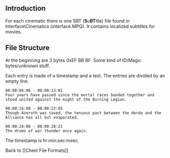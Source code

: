 ## Introduction

For each cinematic there is one SBT (**S**u**BT**itle) file found in Interface\Cinematics (interface.MPQ). It contains localized subtitles for movies.

## File Structure
At the beginning are 3 bytes 0xEF BB BF. Some kind of ID/Magic bytes/unknown stuff.

Each entry is made of a timestamp and a text. The entries are divided by an empty line.

    00:00:04:06 - 00:00:13:01
    Four years have passed since the mortal races banded together and stood united against the might of the Burning Legion. 
    
    00:00:14:00 - 00:00:22:05
    Though Azeroth was saved, the tenuous pact between the Horde and the Alliance has all but evaporated. 
    
    00:00:24:06 - 00:00:28:21
    The drums of war thunder once again. 

The timestamp is hr:min:sec:msec.


Back to [[Client File Formats]]
